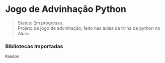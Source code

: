 # Jogo de Advinhação Python
> Status: Em progresso. <br>
> Projeto de jogo de advinhação, feito nas aulas da trilha de python no Alura.


<h3>Bibliotecas Importadas</h3>



```
Random

```

